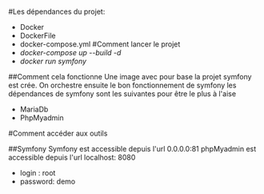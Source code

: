#Les dépendances du projet:
- Docker
- DockerFile
- docker-compose.yml
#Comment lancer le projet 
- *docker-compose up --build -d*
- *docker run symfony*

##Comment cela fonctionne
Une image avec pour base la projet symfony est crée.
On orchestre ensuite le bon fonctionnement de symfony
les dépendances de symfony sont les suivantes pour être le plus à l'aise 
 - MariaDb
 - PhpMyadmin

#Comment accéder aux outils

##Symfony
Symfony est accessible depuis l'url 0.0.0.0:81
phpMyadmin est accessible depuis l'url localhost: 8080

- login : root
- password: demo

